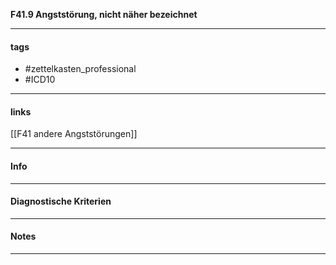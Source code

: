 __F41.9 Angststörung, nicht näher bezeichnet__

___________________________________________
#### tags

- #zettelkasten_professional
- #ICD10
___________________________________________
#### links

[[F41 andere Angststörungen]]

___________________________________________
#### Info

___________________________________________
#### Diagnostische Kriterien

___________________________________________
#### Notes

___________________________________________


